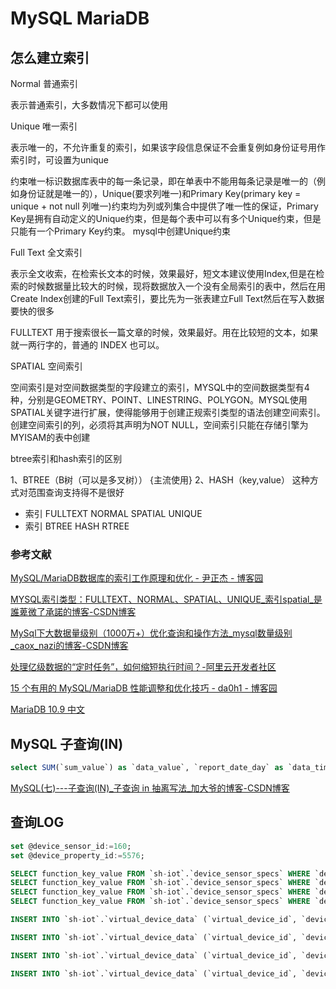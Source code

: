 # MySQL MariaDB

## 怎么建立索引

Normal 普通索引

表示普通索引，大多数情况下都可以使用

Unique 唯一索引

表示唯一的，不允许重复的索引，如果该字段信息保证不会重复例如身份证号用作索引时，可设置为unique

约束唯一标识数据库表中的每一条记录，即在单表中不能用每条记录是唯一的（例如身份证就是唯一的），Unique(要求列唯一)和Primary Key(primary key = unique + not null 列唯一)约束均为列或列集合中提供了唯一性的保证，Primary Key是拥有自动定义的Unique约束，但是每个表中可以有多个Unique约束，但是只能有一个Primary Key约束。
mysql中创建Unique约束

Full Text 全文索引

表示全文收索，在检索长文本的时候，效果最好，短文本建议使用Index,但是在检索的时候数据量比较大的时候，现将数据放入一个没有全局索引的表中，然后在用Create Index创建的Full Text索引，要比先为一张表建立Full Text然后在写入数据要快的很多

FULLTEXT 用于搜索很长一篇文章的时候，效果最好。用在比较短的文本，如果就一两行字的，普通的 INDEX 也可以。

SPATIAL 空间索引

空间索引是对空间数据类型的字段建立的索引，MYSQL中的空间数据类型有4种，分别是GEOMETRY、POINT、LINESTRING、POLYGON。MYSQL使用SPATIAL关键字进行扩展，使得能够用于创建正规索引类型的语法创建空间索引。创建空间索引的列，必须将其声明为NOT NULL，空间索引只能在存储引擎为MYISAM的表中创建

btree索引和hash索引的区别

1、BTREE（B树（可以是多叉树）） {主流使用}
2、HASH（key,value） 这种方式对范围查询支持得不是很好

- 索引  FULLTEXT  NORMAL  SPATIAL  UNIQUE
- 索引 BTREE HASH RTREE

### 参考文献

[MySQL/MariaDB数据库的索引工作原理和优化 - 尹正杰 - 博客园](https://www.cnblogs.com/yinzhengjie/p/11762653.html)

[MYSQL索引类型：FULLTEXT、NORMAL、SPATIAL、UNIQUE_索引spatial_是誰萆微了承諾的博客-CSDN博客](https://blog.csdn.net/weixin_44779466/article/details/117709146)

[MySql下大数据量级别（1000万+）优化查询和操作方法_mysql数量级别_caox_nazi的博客-CSDN博客](https://blog.csdn.net/caox_nazi/article/details/88853008)

[处理亿级数据的“定时任务”，如何缩短执行时间？-阿里云开发者社区](https://developer.aliyun.com/article/743951)

[15 个有用的 MySQL/MariaDB 性能调整和优化技巧 - da0h1 - 博客园](https://www.cnblogs.com/dh17/p/14484423.html)

[MariaDB 10.9 中文](https://runebook.dev/zh/docs/mariadb/-index-#%E4%BC%98%E5%8C%96%E5%92%8C%E8%B0%83%E6%95%B4)

## MySQL 子查询(IN)

```sql
select SUM(`sum_value`) as `data_value`, `report_date_day` as `data_time` from `device_sensor_data_hourly` where (`function_key_value` = '3-29') and `report_date_day` between 20230801 and 20230808 group by `data_time`
```

[MySQL(七)---子查询(IN)_子查询 in 抽离写法_加大爷的博客-CSDN博客](https://blog.csdn.net/jj1995/article/details/104009058)

## 查询LOG

```sql
set @device_sensor_id:=160;
set @device_property_id:=5576;

SELECT function_key_value FROM `sh-iot`.`device_sensor_specs` WHERE `device_sensor_id` = @device_sensor_id AND `group` = '内机6数据' AND `function_name` = '开关机' LIMIT 1 INTO @function_key_value_kaiguan;
SELECT function_key_value FROM `sh-iot`.`device_sensor_specs` WHERE `device_sensor_id` = @device_sensor_id AND `group` = '内机6数据' AND `function_name` = '运行模式设定' LIMIT 1 INTO @function_key_value_moshi;
SELECT function_key_value FROM `sh-iot`.`device_sensor_specs` WHERE `device_sensor_id` = @device_sensor_id AND `group` = '内机6数据' AND `function_name` = '温度' LIMIT 1 INTO @function_key_value_wendu;
SELECT function_key_value FROM `sh-iot`.`device_sensor_specs` WHERE `device_sensor_id` = @device_sensor_id AND `group` = '内机6数据' AND `function_name` = '风速' LIMIT 1 INTO @function_key_value_fengsu;

INSERT INTO `sh-iot`.`virtual_device_data` (`virtual_device_id`, `device_id`, `device_property_id`, `device_sensor_id`, `function_key_value`, `name`, `created_at`, `updated_at`) VALUES (@virtual_device_id, @device_id, @device_property_id, @device_sensor_id, @function_key_value_kaiguan, '开关', NOW(), NOW());

INSERT INTO `sh-iot`.`virtual_device_data` (`virtual_device_id`, `device_id`, `device_property_id`, `device_sensor_id`, `function_key_value`, `name`, `created_at`, `updated_at`) VALUES (@virtual_device_id, @device_id, @device_property_id, @device_sensor_id, @function_key_value_moshi, '模式', NOW(), NOW());

INSERT INTO `sh-iot`.`virtual_device_data` (`virtual_device_id`, `device_id`, `device_property_id`, `device_sensor_id`, `function_key_value`, `name`, `created_at`, `updated_at`) VALUES (@virtual_device_id, @device_id, @device_property_id, @device_sensor_id, @function_key_value_wendu, '温度', NOW(), NOW());

INSERT INTO `sh-iot`.`virtual_device_data` (`virtual_device_id`, `device_id`, `device_property_id`, `device_sensor_id`, `function_key_value`, `name`, `created_at`, `updated_at`) VALUES (@virtual_device_id, @device_id, @device_property_id, @device_sensor_id, @function_key_value_fengsu, '风速', NOW(), NOW());
```
